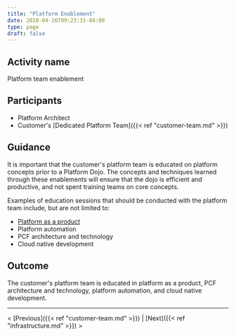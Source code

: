 ```yaml
---
title: "Platform Enablement"
date: 2018-04-16T09:23:31-04:00
type: page
draft: false
---
```

## Activity name
Platform team enablement

## Participants
- Platform Architect
- Customer's [Dedicated Platform Team]({{< ref "customer-team.md" >}})

## Guidance
It is important that the customer's platform team is educated on platform concepts prior to a Platform Dojo.  The concepts and techniques learned through these enablements will ensure that the dojo is efficient and productive, and not spent training teams on core concepts.

Examples of education sessions that should be conducted with the platform team include, but are not limited to:

- [Platform as a product](https://docs.google.com/presentation/d/1kVEEMf5rHQ9MB19V0YNbNFqIfezcgGeZPOT2KRkhRDg/edit?usp=sharing)
- Platform automation
- PCF architecture and technology
- Cloud native development

## Outcome
The customer's platform team is educated in platform as a product, PCF architecture and technology, platform automation, and cloud native development.

---
< [Previous]({{< ref "customer-team.md" >}}) | [Next]({{< ref "infrastructure.md" >}}) >

